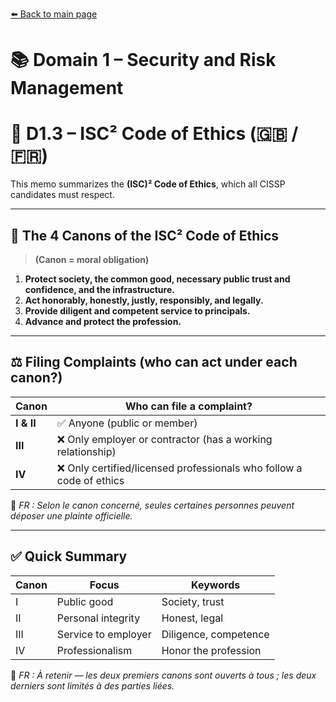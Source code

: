 [⬅️ Back to main page](../)

# 📚 Domain 1 – Security and Risk Management

# 🤝 D1.3 – ISC² Code of Ethics (🇬🇧 / 🇫🇷)

This memo summarizes the **(ISC)² Code of Ethics**, which all CISSP candidates must respect.

---

## 📜 The 4 Canons of the ISC² Code of Ethics

> **(Canon = moral obligation)**

1. **Protect society, the common good, necessary public trust and confidence, and the infrastructure.**
2. **Act honorably, honestly, justly, responsibly, and legally.**
3. **Provide diligent and competent service to principals.**
4. **Advance and protect the profession.**

---

## ⚖️ Filing Complaints (who can act under each canon?)

| Canon      | Who can file a complaint?                                            |
| ---------- | -------------------------------------------------------------------- |
| **I & II** | ✅ Anyone (public or member)                                         |
| **III**    | ❌ Only employer or contractor (has a working relationship)          |
| **IV**     | ❌ Only certified/licensed professionals who follow a code of ethics |

🧠 _FR : Selon le canon concerné, seules certaines personnes peuvent déposer une plainte officielle._

---

## ✅ Quick Summary

| Canon | Focus               | Keywords              |
| ----- | ------------------- | --------------------- |
| I     | Public good         | Society, trust        |
| II    | Personal integrity  | Honest, legal         |
| III   | Service to employer | Diligence, competence |
| IV    | Professionalism     | Honor the profession  |

🧠 _FR : À retenir — les deux premiers canons sont ouverts à tous ; les deux derniers sont limités à des parties liées._
